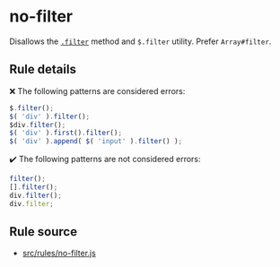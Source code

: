 # no-filter

Disallows the [`.filter`](https://api.jquery.com/filter/) method and `$.filter` utility. Prefer `Array#filter`.

## Rule details

❌ The following patterns are considered errors:
```js
$.filter();
$( 'div' ).filter();
$div.filter();
$( 'div' ).first().filter();
$( 'div' ).append( $( 'input' ).filter() );
```

✔️ The following patterns are not considered errors:
```js
filter();
[].filter();
div.filter();
div.filter;
```

## Rule source

* [src/rules/no-filter.js](/src/rules/no-filter.js)
